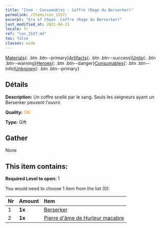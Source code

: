 ```yaml
---
title: "Item - Consumables - Coffre (Rage du Berserker)"
permalink: /Items/con_1537/
excerpt: "Era of Chaos  Coffre (Rage du Berserker)"
last_modified_at: 2021-04-21
locale: fr
ref: "con_1537.md"
toc: false
classes: wide
---
```

 [Materials](/fr/Items/){: .btn .btn--primary}[Artifacts](/fr/Items/Artifacts/){: .btn .btn--success}[Units](/fr/Items/Units/){: .btn .btn--warning}[Heroes](/fr/Items/Heroes/){: .btn .btn--danger}[Consumables](/fr/Items/Consumables/){: .btn .btn--info}[Unknown](/fr/Items/Unknown/){: .btn .btn--primary}

## Détails
 **Description:** Un coffre scellé par le sang. Seuls les seigneurs ayant un Berserker peuvent l'ouvrir.

 **Quality:** <span style="color: #FF8C00">OK</span>

 **Type:** Gift

## Gather

  None

## This item contains:

 **Required Level to open:** 1

 You would need to choose 1 item from the list (0):

  | Nr | Amount |     Item    |
  |:---|:-------|:------------|
  | 1 |  **1x** | [Berserker](/fr/Items/unt_224/) |  | 
  | 2 |  **1x** | [Pierre d'âme de Hurleur macabre](/fr/Items/unt_312/) |  | 
